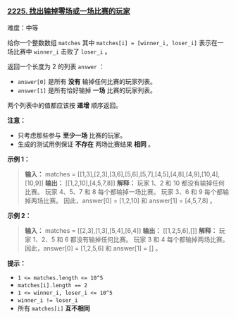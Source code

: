 ### [2225\. 找出输掉零场或一场比赛的玩家](https://leetcode.cn/problems/find-players-with-zero-or-one-losses/)

难度：中等

给你一个整数数组 `matches` 其中 `matches[i] = [winner_i, loser_i]` 表示在一场比赛中 `winner_i` 击败了 `loser_i` 。

返回一个长度为 2 的列表 `answer` ：

- `answer[0]` 是所有 **没有** 输掉任何比赛的玩家列表。
- `answer[1]` 是所有恰好输掉 **一场** 比赛的玩家列表。

两个列表中的值都应该按 **递增** 顺序返回。

**注意：**

- 只考虑那些参与 **至少一场** 比赛的玩家。
- 生成的测试用例保证 **不存在** 两场比赛结果 **相同** 。

**示例 1：**

> **输入：** matches = \[[1,3],\[2,3],\[3,6],\[5,6],\[5,7],\[4,5],\[4,8],\[4,9],\[10,4],\[10,9]]
> **输出：** \[[1,2,10],\[4,5,7,8]]
> **解释：**
> 玩家 1、2 和 10 都没有输掉任何比赛。
> 玩家 4、5、7 和 8 每个都输掉一场比赛。
> 玩家 3、6 和 9 每个都输掉两场比赛。
> 因此，answer\[0] = \[1,2,10] 和 answer\[1] = \[4,5,7,8] 。

**示例 2：**

> **输入：** matches = \[[2,3],\[1,3],\[5,4],\[6,4]]
> **输出：** \[[1,2,5,6],\[]]
> **解释：**
> 玩家 1、2、5 和 6 都没有输掉任何比赛。
> 玩家 3 和 4 每个都输掉两场比赛。
> 因此，answer\[0] = \[1,2,5,6] 和 answer\[1] = \[] 。

**提示：**

- `1 <= matches.length <= 10^5`
- `matches[i].length == 2`
- `1 <= winner_i, loser_i <= 10^5`
- `winner_i != loser_i`
- 所有 `matches[i]` **互不相同**
